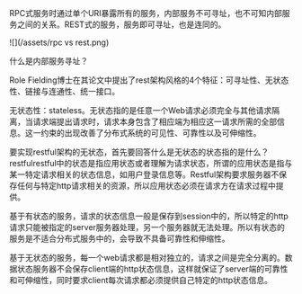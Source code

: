 RPC式服务时通过单个URI暴露所有的服务，内部服务不可寻址，也不可知内部服务之间的关系。REST式的服务，服务即可寻址，也是连同的。

![](/assets/rpc vs rest.png)

什么是内部服务寻址？

Role Fielding博士在其论文中提出了rest架构风格的4个特征：可寻址性、无状态性、链接与连通性、统一接口。

无状态性：stateless。无状态指的是任意一个Web请求必须完全与其他请求隔离，当请求端提出请求时，请求本身包含了相应端为相应这一请求所需的全部信息。这一约束的出现改善了分布式系统的可见性、可靠性以及可伸缩性。

要实现restful架构的无状态，首先要回答什么是无状态的状态指的是什么？restfulrestful中的状态是指应用状态或者理解为请求状态，所谓的应用状态是指与某一特定请求相关的状态信息，如用户登录信息等。Restful架构要求服务器不保存任何与特定http请求相关的资源，所以应用状态必须在请求方在请求过程中提供。

基于有状态的服务，请求的状态信息一般是保存到session中的，所以特定的http请求只能被指定的server服务器处理，另一个服务器就无法处理。所以有状态的服务是不适合分布式服务中的，会导致不具备可靠性和伸缩性。

基于无状态的服务，每一个web请求都是相对独立的，请求之间是完全分离的。数据状态服务器不会保存client端的http状态信息，这样就保证了server端的可靠性和可伸缩性，同时要求client每次请求都必须提供自己特定的http状态信息。



